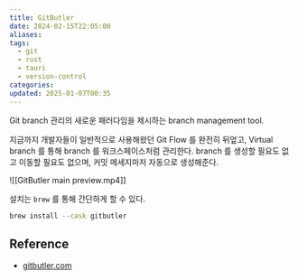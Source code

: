 ```yaml
---
title: GitButler
date: 2024-02-15T22:05:00
aliases: 
tags:
  - git
  - rust
  - tauri
  - version-control
categories: 
updated: 2025-01-07T00:35
---
```


Git branch 관리의 새로운 패러다임을 제시하는 branch management tool.

지금까지 개발자들이 일반적으로 사용해왔던 Git Flow 를 완전히 뒤엎고, Virtual branch 를 통해 branch 를 워크스페이스처럼 관리한다. branch 를 생성할 필요도 없고 이동할 필요도 없으며, 커밋 메세지마저 자동으로 생성해준다.

![[GitButler main preview.mp4]]

설치는 `brew` 를 통해 간단하게 할 수 있다.

```bash
brew install --cask gitbutler
```

## Reference

- [gitbutler.com](https://gitbutler.com/)
